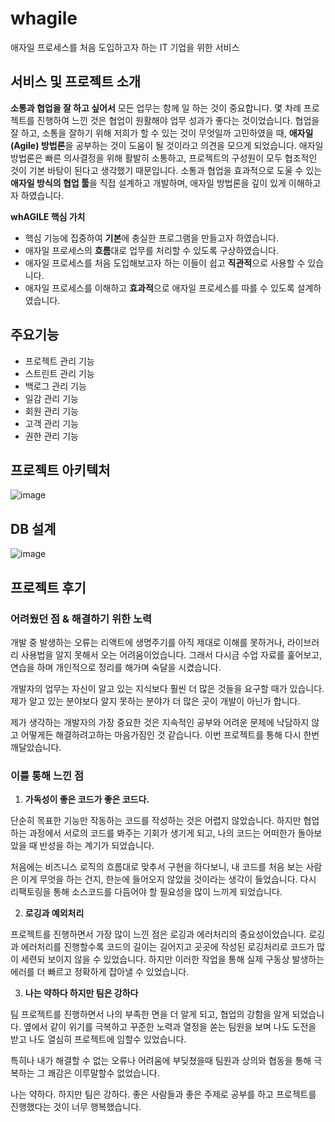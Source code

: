 # whagile

애자일 프로세스를 처음 도입하고자 하는 IT 기업을 위한 서비스

## 서비스 및 프로젝트 소개
**소통과 협업을 잘 하고 싶어서**
모든 업무는 함께 일 하는 것이 중요합니다.
몇 차례 프로젝트를 진행하여 느낀 것은 협업이 원활해야 업무 성과가 좋다는 것이었습니다.
협업을 잘 하고, 소통을 잘하기 위해 저희가 할 수 있는 것이 무엇일까 고민하였을 때, 
**애자일(Agile) 방법론**을 공부하는 것이 도움이 될 것이라고 의견을 모으게 되었습니다.
애자일 방법론은 빠른 의사결정을 위해 활발히 소통하고, 프로젝트의 구성원이 모두 협조적인 것이 기본 바탕이 된다고 생각했기 때문입니다.
소통과 협업을 효과적으로 도울 수 있는 **애자일 방식의 협업 툴**을 직접 설계하고 개발하며, 애자일 방법론을 깊이 있게 이해하고자 하였습니다.

**whAGILE 핵심 가치**
- 핵심 기능에 집중하여 **기본**에 충실한 프로그램을 만들고자 하였습니다.
- 애자일 프로세스의 **흐름**대로 업무를 처리할 수 있도록 구상하였습니다.
- 애자일 프로세스를 처음 도입해보고자 하는 이들이 쉽고 **직관적**으로 사용할 수 있습니다.
- 애자일 프로세스를 이해하고 **효과적**으로 애자일 프로세스를 따를 수 있도록 설계하였습니다.

## 주요기능
- 프로젝트 관리 기능
- 스트린트 관리 기능
- 백로그 관리 기능
- 일감 관리 기능
- 회원 관리 기능
- 고객 관리 기능
- 권한 관리 기능

## 프로젝트 아키텍처
![image](https://user-images.githubusercontent.com/57317290/197909555-179a8361-54f6-4cc4-a590-551e55712a18.png)

## DB 설계

![image](https://user-images.githubusercontent.com/57317290/197909765-f2cc43cf-9386-442e-beca-e2ce7512b904.png)



## 프로젝트 후기
### 어려웠던 점 & 해결하기 위한 노력

개발 중 발생하는 오류는 리액트에 생명주기를 아직 제대로 이해를 못하거나, 라이브러리 사용법을 알지 못해서 오는 어려움이었습니다. 그래서 다시금 수업 자료를 훑어보고, 연습을 하며 개인적으로 정리를 해가며 숙달을 시켰습니다.

개발자의 업무는 자신이 알고 있는 지식보다 훨씬 더 많은 것들을 요구할 때가 있습니다.
제가 알고 있는 분야보다 알지 못하는 분야가 더 많은 곳이 개발이 아닌가 합니다.

제가 생각하는 개발자의 가장 중요한 것은 지속적인 공부와 어려운 문제에 낙담하지 않고
어떻게든 해결하려고하는 마음가짐인 것 같습니다. 이번 프로젝트를 통해 다시 한번 깨달았습니다.

### 이를 통해 느낀 점

1. **가독성이 좋은 코드가 좋은 코드다.**

단순히 목표한 기능만 작동하는 코드를 작성하는 것은 어렵지 않았습니다. 하지만 협업하는 과정에서 서로의 코드를 봐주는 기회가 생기게 되고, 나의 코드는 어떠한가 돌아보았을 때 반성을 하는 계기가 되었습니다.

처음에는 비즈니스 로직의 흐름대로 맞추서 구현을 하다보니, 내 코드를 처음 보는 사람은 이게 무엇을 하는 건지, 한눈에 들어오지 않았을 것이라는 생각이 들었습니다. 다시 리팩토링을 통해 소스코드를 다듬어야 할 필요성을 많이 느끼게 되었습니다.

2. **로깅과 예외처리**

프로젝트를 진행하면서 가장 많이 느낀 점은 로깅과 에러처리의 중요성이었습니다. 로깅과 에러처리를 진행할수록 코드의 길이는 길어지고 곳곳에 작성된 로깅처리로 코드가 많이 세련되 보이지 않을 수 있었습니다. 하지만 이러한 작업을 통해 실제 구동상 발생하는 에러를 더 빠르고 정확하게 잡아낼 수 있었습니다.

3. **나는 약하다 하지만 팀은 강하다**

팀 프로젝트를 진행하면서 나의 부족한 면을 더 알게 되고, 협업의 강함을 알게 되었습니다.
옆에서 같이 위기를 극복하고 꾸준한 노력과 열정을 쏟는 팀원을 보며 나도 도전을 받고
나도 열심히 프로젝트에 임할수 있었습니다.

특히나 내가 해결할 수 없는 오류나 어려움에 부딪쳤을때 팀원과 상의와 협동을 통해
극복하는 그 쾌감은 이루말할수 없었습니다.

나는 약하다. 하지만 팀은 강하다. 좋은 사람들과 좋은 주제로 공부를 하고 프로젝트를
진행했다는 것이 너무 행복했습니다.
